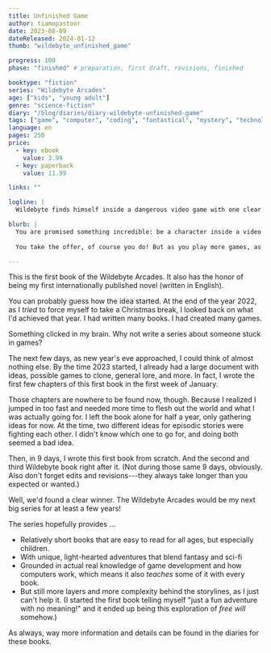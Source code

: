 ```yaml
---
title: Unfinished Game
author: tiamopastoor
date: 2023-08-09
dateReleased: 2024-01-12
thumb: "wildebyte_unfinished_game"

progress: 100
phase: "finished" # preparation, first draft, revisions, finished

booktype: "fiction"
series: "Wildebyte Arcades"
age: ["kids", "young adult"] 
genre: "science-fiction"
diary: "/blog/diaries/diary-wildebyte-unfinished-game"
tags: ["game", "computer", "coding", "fantastical", "mystery", "technology", "adventure"]
language: en
pages: 250
price:
  - key: ebook
    value: 3.99
  - key: paperback
    value: 11.99

links: ""

logline: |
  Wildebyte finds himself inside a dangerous video game with one clear message in his head: Break into the Data Vault.

blurb: |
  You are promised something incredible: be a character inside a video game. But only in exchange for completing a mission: Break into the Data Vault. 
  
  You take the offer, of course you do! But as you play more games, as you learn about the digital world of Ludra, the mission changes into something deadly dangerous.

---
```


This is the first book of the Wildebyte Arcades. It also has the honor of being my first internationally published novel (written in English).

You can probably guess how the idea started. At the end of the year 2022, as I _tried_ to force myself to take a Christmas break, I looked back on what I'd achieved that year. I had written many books. I had created many games.

Something clicked in my brain. Why not write a series about someone stuck in games?

The next few days, as new year's eve approached, I could think of almost nothing else. By the time 2023 started, I already had a large document with ideas, possible games to clone, general lore, and more. In fact, I wrote the first few chapters of this first book in the first week of January.

Those chapters are nowhere to be found now, though. Because I realized I jumped in too fast and needed more time to flesh out the world and what I was actually going for. I left the book alone for half a year, only gathering ideas for now. At the time, two different ideas for episodic stories were fighting each other. I didn't know which one to go for, and doing both seemed a bad idea. 

Then, in 9 days, I wrote this first book from scratch. And the second and third Wildebyte book right after it. (Not during those same 9 days, obviously. Also don't forget edits and revisions---they always take longer than you expected or wanted.)

Well, we'd found a clear winner. The Wildebyte Arcades would be my next big series for at least a few years!

The series hopefully provides ...
* Relatively short books that are easy to read for all ages, but especially children.
* With unique, light-hearted adventures that blend fantasy and sci-fi
* Grounded in actual real knowledge of game development and how computers work, which means it also _teaches_ some of it with every book.
* But still more layers and more complexity behind the storylines, as I just can't help it. (I started the first book telling myself "just a fun adventure with no meaning!" and it ended up being this exploration of _free will_ somehow.)

As always, way more information and details can be found in the diaries for these books.